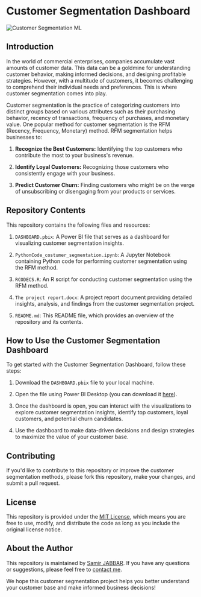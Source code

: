 # Customer Segmentation Dashboard

![Customer Segmentation ML]([https://github.com/yourusername/repo/raw/main/dashboard.png](https://data-flair.training/blogs/wp-content/uploads/sites/2/2019/07/R-project-customer-segmentation.png))

## Introduction

In the world of commercial enterprises, companies accumulate vast amounts of customer data. This data can be a goldmine for understanding customer behavior, making informed decisions, and designing profitable strategies. However, with a multitude of customers, it becomes challenging to comprehend their individual needs and preferences. This is where customer segmentation comes into play.

Customer segmentation is the practice of categorizing customers into distinct groups based on various attributes such as their purchasing behavior, recency of transactions, frequency of purchases, and monetary value. One popular method for customer segmentation is the RFM (Recency, Frequency, Monetary) method. RFM segmentation helps businesses to:

1. **Recognize the Best Customers:** Identifying the top customers who contribute the most to your business's revenue.

2. **Identify Loyal Customers:** Recognizing those customers who consistently engage with your business.

3. **Predict Customer Churn:** Finding customers who might be on the verge of unsubscribing or disengaging from your products or services.

## Repository Contents

This repository contains the following files and resources:

1. `DASHBOARD.pbix`: A Power BI file that serves as a dashboard for visualizing customer segmentation insights.

2. `PythonCode_costumer_segmentation.ipynb`: A Jupyter Notebook containing Python code for performing customer segmentation using the RFM method.

3. `RCODECS.R`: An R script for conducting customer segmentation using the RFM method.

4. `The project report.docx`: A project report document providing detailed insights, analysis, and findings from the customer segmentation project.

5. `README.md`: This README file, which provides an overview of the repository and its contents.

## How to Use the Customer Segmentation Dashboard

To get started with the Customer Segmentation Dashboard, follow these steps:

1. Download the `DASHBOARD.pbix` file to your local machine.

2. Open the file using Power BI Desktop (you can download it [here](https://powerbi.microsoft.com/en-us/desktop/)).

3. Once the dashboard is open, you can interact with the visualizations to explore customer segmentation insights, identify top customers, loyal customers, and potential churn candidates.

4. Use the dashboard to make data-driven decisions and design strategies to maximize the value of your customer base.

## Contributing

If you'd like to contribute to this repository or improve the customer segmentation methods, please fork this repository, make your changes, and submit a pull request.

## License

This repository is provided under the [MIT License](LICENSE), which means you are free to use, modify, and distribute the code as long as you include the original license notice.

## About the Author

This repository is maintained by [Samir JABBAR](https://github.com/samir-jabbar). If you have any questions or suggestions, please feel free to [contact me](mailto:samirjabbar@um6p.ma).

We hope this customer segmentation project helps you better understand your customer base and make informed business decisions!
